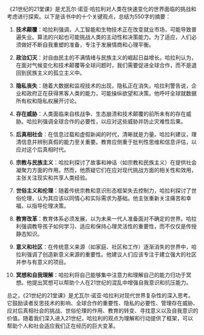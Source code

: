 《21世纪的21堂课》是尤瓦尔·诺亚·哈拉利对人类在快速变化的世界面临的挑战和考虑进行探索。以下是该书中的十个关键观点，总结为550字的摘要：

1. **技术颠覆**：哈拉利强调，人工智能和生物技术正在改变就业市场，可能导致普遍失业。算法的兴起也可能挑战人类的主动性和决策能力。为了适应，人们必须做好不断自我重塑的准备，专注于发展情商和心理平衡。

2. **政治幻灭**：对自由民主的不满情绪与民族主义的崛起日益增长。哈拉利认为，在面对气候变化和技术颠覆等全球问题时，我们需要促进全球合作，而不是退回到民族主义的孤立主义中。

3. **隐私丧失**：随着大数据和监视技术的出现，隐私正在消失。哈拉利警告说，企业和政府正在获得黑客人类的能力，可能操纵欲望和决策。他呼吁全球就数据所有权和隐私权展开讨论。

4. **存在威胁**：人类面临来自核战争、生态崩溃和技术颠覆的前所未有的存在威胁。哈拉利强调全球合作的必要性，以应对这些威胁并防止灾难性后果。

5. **后真相社会**：在信息过载和虚假新闻的时代，清晰就是力量。哈拉利建议，理清信息并辨别真假的能力至关重要。教育应侧重于批判性思维和信息评估，以应对这个后真相时代。

6. **宗教与民族主义**：哈拉利探讨了故事和神话（如宗教和民族主义）在提供社会凝聚力方面的作用。然而，他质疑它们在应对现代挑战方面的相关性和效用，主张关注现实和共享人类经验。

7. **世俗主义和伦理**：随着传统宗教和意识形态框架失去控制力，哈拉利探讨了世俗伦理，认为其应该以同情心和实际需求为基础。他主张重新关注痛苦和幸福，以指导伦理决策。

8. **教育改革**：教育体系必须发展，以为未来一代人准备面对不确定的世界。哈拉利强调教导孩子如何学习、适应和保持心理灵活性的重要性，而不仅仅是传授静态知识。

9. **意义和社区**：在传统意义来源（如家庭、社区和工作）逐渐消失的世界中，哈拉利强调了创造新意义来源的重要性。他建议人们应该专注于建立强大的社区并参与有意义的项目。

10. **冥想和自我理解**：哈拉利将自己能够集中注意力和理解自己的能力归功于冥想。他提出冥想可以帮助个人在21世纪的混乱中增强自我意识和抗压能力。

总之，《21世纪的21堂课》是尤瓦尔·诺亚·哈拉利对现代世界复杂性的深入思考。它鼓励读者反思技术的影响、全球合作的重要性、隐私的必要性、管理存在威胁、应对后真相社会的挑战、世俗伦理的作用、教育的转变、寻找意义以及自我意识的价值。随着我们深入进入21世纪，哈拉利的观点为理解和行动提供了框架，可以帮助个人和社会适应我们正在经历的巨大变革。
